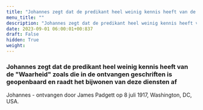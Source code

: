 ```yaml
---
title: "Johannes zegt dat de predikant heel weinig kennis heeft van de 'Waarheid' zoals die in de ontvangen geschriften is geopenbaard en raadt het bijwonen van deze diensten af"
menu_title: ""
description: "Johannes zegt dat de predikant heel weinig kennis heeft van de 'Waarheid' zoals die in de ontvangen geschriften is geopenbaard en raadt het bijwonen van deze diensten af"
date: 2023-09-01 06:00:01+00:837
draft: False
hidden: True
weight:
---
```

### Johannes zegt dat de predikant heel weinig kennis heeft van de "Waarheid" zoals die in de ontvangen geschriften is geopenbaard en raadt het bijwonen van deze diensten af

Johannes - ontvangen door James Padgett op 8 juli 1917, Washington, DC, USA.
